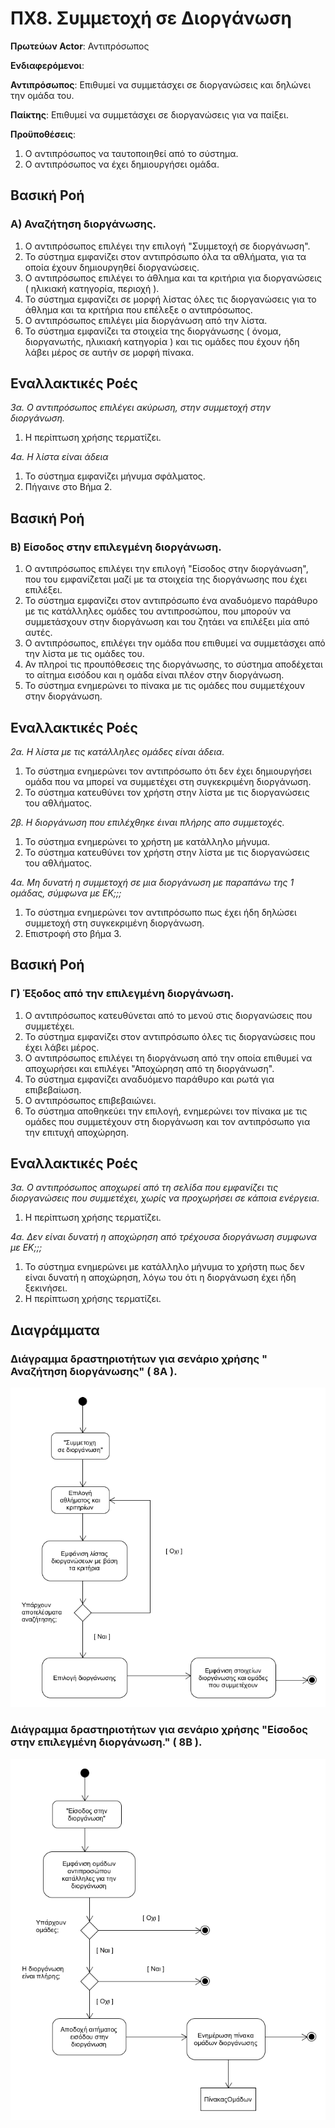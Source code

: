 # ΠΧ8. Συμμετοχή σε Διοργάνωση

**Πρωτεύων Actor**: Αντιπρόσωπος 

**Ενδιαφερόμενοι**:

**Αντιπρόσωπος**: Επιθυμεί να συμμετάσχει σε διοργανώσεις και δηλώνει την ομάδα του.

**Παίκτης**: Επιθυμεί να συμμετάσχει σε διοργανώσεις για να παίξει.

**Προϋποθέσεις**: 
1. Ο αντιπρόσωπος να ταυτοποιηθεί από το σύστημα.
2. Ο αντιπρόσωπος να έχει δημιουργήσει ομάδα.

## Βασική Ροή

### Α) Αναζήτηση διοργάνωσης.
1. Ο αντιπρόσωπος επιλέγει την επιλογή "Συμμετοχή σε διοργάνωση".
2. Το σύστημα εμφανίζει στον αντιπρόσωπο όλα τα αθλήματα, για τα οποία έχουν δημιουργηθεί διοργανώσεις.
3. Ο αντιπρόσωπος επιλέγει το άθλημα και τα κριτήρια για διοργανώσεις ( ηλικιακή κατηγορία, περιοχή ).
4. Το σύστημα εμφανίζει σε μορφή λίστας όλες τις διοργανώσεις για το άθλημα και τα κριτήρια που επέλεξε ο αντιπρόσωπος.
5. Ο αντιπρόσωπος επιλέγει μία διοργάνωση από την λίστα.
6. Το σύστημα εμφανίζει τα στοιχεία της διοργάνωσης ( όνομα, διοργανωτής, ηλικιακή κατηγορία ) και τις ομάδες που έχουν ήδη λάβει μέρος σε αυτήν σε μορφή πίνακα.

## Εναλλακτικές Ροές

*3α. Ο αντιπρόσωπος επιλέγει ακύρωση, στην συμμετοχή στην διοργάνωση.*
1. Η περίπτωση χρήσης τερματίζει.

*4α. Η λίστα είναι άδεια*
1. Το σύστημα εμφανίζει μήνυμα σφάλματος.
2. Πήγαινε στο Βήμα 2. 

## Βασική Ροή

### Β) Είσοδος στην επιλεγμένη διοργάνωση.

1. Ο αντιπρόσωπος επιλέγει την επιλογή "Είσοδος στην διοργάνωση", που του εμφανίζεται μαζί με τα στοιχεία της διοργάνωσης που έχει επιλέξει.
2. Το σύστημα εμφανίζει στον αντιπρόσωπο ένα αναδυόμενο παράθυρο με τις κατάλληλες ομάδες του αντιπροσώπου, που μπορούν να συμμετάσχουν στην διοργάνωση και του ζητάει να επιλέξει μία από αυτές.
3. Ο αντιπρόσωπος, επιλέγει την ομάδα που επιθυμεί να συμμετάσχει από την λίστα με τις ομάδες του.
4. Αν πληροί τις προυπόθεσεις της διοργάνωσης, το σύστημα αποδέχεται το αίτημα εισόδου και η ομάδα είναι πλέον στην διοργάνωση.
5. Το σύστημα ενημερώνει το πίνακα με τις ομάδες που συμμετέχουν στην διοργάνωση.

## Εναλλακτικές Ροές

*2α. Η λίστα με τις κατάλληλες ομάδες είναι άδεια.*
1. Το σύστημα ενημερώνει τον αντιπρόσωπο ότι δεν έχει δημιουργήσει ομάδα που να μπορεί να συμμετέχει στη συγκεκριμένη διοργάνωση.
2. Το σύστημα κατευθύνει τον χρήστη στην λίστα με τις διοργανώσεις του αθλήματος.

*2β. Η διοργάνωση που επιλέχθηκε έιναι πλήρης απο συμμετοχές.*
1. Το σύστημα ενημερώνει το χρήστη με κατάλληλο μήνυμα.
2. Το σύστημα κατευθύνει τον χρήστη στην λίστα με τις διοργανώσεις του αθλήματος.

*4α. Μη δυνατή η συμμετοχή σε μια διοργάνωση με παραπάνω της 1 ομάδας, σύμφωνα με ΕK;;;*
1. Το σύστημα ενημερώνει τον αντιπρόσωπο πως έχει ήδη δηλώσει συμμετοχή στη συγκεκριμένη διοργάνωση.
2. Επιστροφή στο βήμα 3.

## Βασική Ροή

### Γ) Έξοδος από την επιλεγμένη διοργάνωση.

1. Ο αντιπρόσωπος κατευθύνεται από το μενού στις διοργανώσεις που συμμετέχει.
2. Το σύστημα εμφανίζει στον αντιπρόσωπο όλες τις διοργανώσεις που έχει λάβει μέρος.
3. Ο αντιπρόσωπος επιλέγει τη διοργάνωση από την οποία επιθυμεί να αποχωρήσει και επιλέγει "Αποχώρηση από τη διοργάνωση".
4. Το σύστημα εμφανίζει αναδυόμενο παράθυρο και ρωτά για επιβεβαίωση.
5. Ο αντιπρόσωπος επιβεβαιώνει.
6. Το σύστημα αποθηκεύει την επιλογή, ενημερώνει τον πίνακα με τις ομάδες που συμμετέχουν στη διοργάνωση και τον αντιπρόσωπο για την επιτυχή αποχώρηση.

## Εναλλακτικές Ροές

*3α. Ο αντιπρόσωπος αποχωρεί από τη σελίδα που εμφανίζει τις διοργανώσεις που συμμετέχει, χωρίς να προχωρήσει σε κάποια ενέργεια.*

1. Η περίπτωση χρήσης τερματίζει.

*4α. Δεν είναι δυνατή η αποχώρηση από τρέχουσα διοργάνωση συμφωνα με ΕΚ;;;*
1. Το σύστημα ενημερώνει με κατάλληλο μήνυμα το χρήστη πως δεν είναι δυνατή η αποχώρηση, λόγω του ότι η διοργάνωση έχει ήδη ξεκινήσει.
2. Η περίπτωση χρήσης τερματίζει.

## Διαγράμματα 

### **Διάγραμμα δραστηριοτήτων για σενάριο χρήσης " Αναζήτηση διοργάνωσης" ( 8Α )**.

![Διάγραμμα δραστηριοτήτων σενάριο χρήσης 8Α](uml/requirements/uc8_A.png)

### **Διάγραμμα δραστηριοτήτων για σενάριο χρήσης "Είσοδος στην επιλεγμένη διοργάνωση." ( 8Β )**.

![Διάγραμμα δραστηριοτήτων σενάριο χρήσης 8Β](uml/requirements/uc8_B.png)